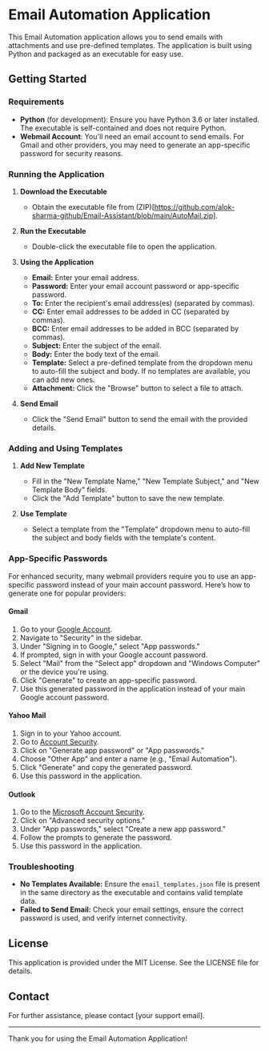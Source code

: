 # Email Automation Application

This Email Automation application allows you to send emails with attachments and use pre-defined templates. The application is built using Python and packaged as an executable for easy use.

## Getting Started

### Requirements

- **Python** (for development): Ensure you have Python 3.6 or later installed. The executable is self-contained and does not require Python.
- **Webmail Account**: You'll need an email account to send emails. For Gmail and other providers, you may need to generate an app-specific password for security reasons.

### Running the Application

1. **Download the Executable**

   - Obtain the executable file from (ZIP)[https://github.com/alok-sharma-github/Email-Assistant/blob/main/AutoMail.zip].

2. **Run the Executable**

   - Double-click the executable file to open the application.

3. **Using the Application**

   - **Email:** Enter your email address.
   - **Password:** Enter your email account password or app-specific password.
   - **To:** Enter the recipient's email address(es) (separated by commas).
   - **CC:** Enter email addresses to be added in CC (separated by commas).
   - **BCC:** Enter email addresses to be added in BCC (separated by commas).
   - **Subject:** Enter the subject of the email.
   - **Body:** Enter the body text of the email.
   - **Template:** Select a pre-defined template from the dropdown menu to auto-fill the subject and body. If no templates are available, you can add new ones.
   - **Attachment:** Click the "Browse" button to select a file to attach.

4. **Send Email**
   - Click the "Send Email" button to send the email with the provided details.

### Adding and Using Templates

1. **Add New Template**

   - Fill in the "New Template Name," "New Template Subject," and "New Template Body" fields.
   - Click the "Add Template" button to save the new template.

2. **Use Template**
   - Select a template from the "Template" dropdown menu to auto-fill the subject and body fields with the template's content.

### App-Specific Passwords

For enhanced security, many webmail providers require you to use an app-specific password instead of your main account password. Here’s how to generate one for popular providers:

#### Gmail

1. Go to your [Google Account](https://myaccount.google.com/).
2. Navigate to "Security" in the sidebar.
3. Under "Signing in to Google," select "App passwords."
4. If prompted, sign in with your Google account password.
5. Select "Mail" from the "Select app" dropdown and "Windows Computer" or the device you're using.
6. Click "Generate" to create an app-specific password.
7. Use this generated password in the application instead of your main Google account password.

#### Yahoo Mail

1. Sign in to your Yahoo account.
2. Go to [Account Security](https://login.yahoo.com/account/security).
3. Click on "Generate app password" or "App passwords."
4. Choose "Other App" and enter a name (e.g., "Email Automation").
5. Click "Generate" and copy the generated password.
6. Use this password in the application.

#### Outlook

1. Go to the [Microsoft Account Security](https://account.microsoft.com/security).
2. Click on "Advanced security options."
3. Under "App passwords," select "Create a new app password."
4. Follow the prompts to generate the password.
5. Use this password in the application.

### Troubleshooting

- **No Templates Available:** Ensure the `email_templates.json` file is present in the same directory as the executable and contains valid template data.
- **Failed to Send Email:** Check your email settings, ensure the correct password is used, and verify internet connectivity.

## License

This application is provided under the MIT License. See the LICENSE file for details.

## Contact

For further assistance, please contact [your support email].

---

Thank you for using the Email Automation Application!
